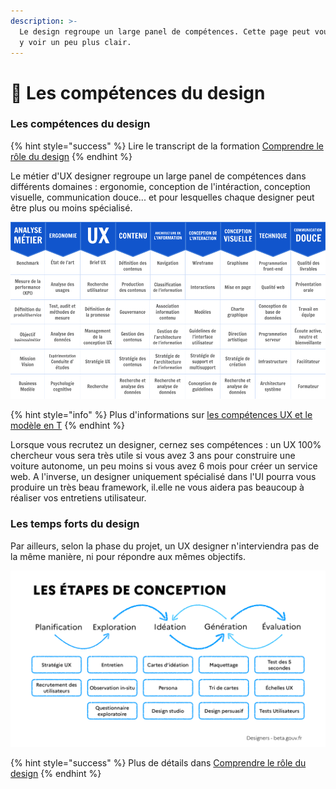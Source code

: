 ```yaml
---
description: >-
  Le design regroupe un large panel de compétences. Cette page peut vous aider à
  y voir un peu plus clair.
---
```


# 🐙 Les compétences du design

### Les compétences du design

{% hint style="success" %}
Lire le transcript de la formation [Comprendre le rôle du design](https://app.gitbook.com/@beta-gouv/s/guide-se/design-et-experience-utilisateur/comprendre-le-role-du-design)
{% endhint %}

Le métier d'UX designer regroupe un large panel de compétences dans différents domaines : ergonomie, conception de l'intéraction, conception visuelle, communication douce... et pour lesquelles chaque designer peut être plus ou moins spécialisé.

![Comp&#xE9;tences UX et mod&#xE8;le en T](../.gitbook/assets/modele-en-t%20%281%29.png)

{% hint style="info" %}
Plus d'informations sur [les compétences UX et le modèle en T](https://blocnotes.iergo.fr/articles/competences-ux-et-modele-en-t/)
{% endhint %}

Lorsque vous recrutez un designer, cernez ses compétences : un UX 100% chercheur vous sera très utile si vous avez 3 ans pour construire une voiture autonome, un peu moins si vous avez 6 mois pour créer un service web. A l'inverse, un designer uniquement spécialisé dans l'UI pourra vous produire un très beau framework, il.elle ne vous aidera pas beaucoup à réaliser vos entretiens utilisateur.

### Les temps forts du design

Par ailleurs, selon la phase du projet, un UX designer n'interviendra pas de la même manière, ni pour répondre aux mêmes objectifs.

![Les diff&#xE9;rentes phases du design](../.gitbook/assets/phase-design.png)

{% hint style="success" %}
Plus de détails dans [Comprendre le rôle du design](https://app.gitbook.com/@beta-gouv/s/guide-se/design-et-experience-utilisateur/comprendre-le-role-du-design)
{% endhint %}






